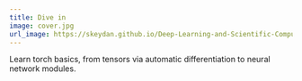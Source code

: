```yaml
---
title: Dive in
image: cover.jpg
url_image: https://skeydan.github.io/Deep-Learning-and-Scientific-Computing-with-R-torch/
---
```


Learn torch basics, from tensors via automatic differentiation to neural network modules. 
